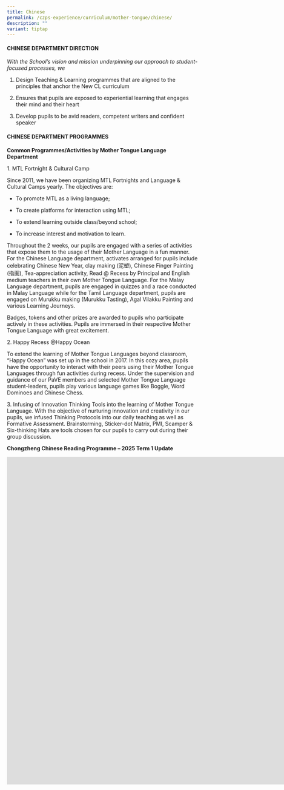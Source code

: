 ```yaml
---
title: Chinese
permalink: /czps-experience/curriculum/mother-tongue/chinese/
description: ""
variant: tiptap
---
```

<h4><strong>CHINESE DEPARTMENT DIRECTION</strong></h4>
<p><em>With the School’s vision and mission underpinning our approach to student-focused processes, we</em>
</p>
<ol data-tight="true" class="tight">
<li>
<p>Design Teaching &amp; Learning programmes that are aligned to the principles
that anchor the New CL curriculum</p>
</li>
<li>
<p>Ensures that pupils are exposed to experiential learning that engages
their mind and their heart</p>
</li>
<li>
<p>Develop pupils to be avid readers, competent writers and confident speaker</p>
</li>
</ol>
<h4><strong>CHINESE DEPARTMENT PROGRAMMES</strong></h4>
<p><strong>Common Programmes/Activities by Mother Tongue Language Department</strong>
</p>
<p>1. MTL Fortnight &amp; Cultural Camp</p>
<p>Since 2011, we have been organizing MTL Fortnights and Language &amp;
Cultural Camps yearly. The objectives are:</p>
<ul data-tight="true" class="tight">
<li>
<p>To promote MTL as a living language;</p>
</li>
<li>
<p>To create platforms for interaction using MTL;</p>
</li>
<li>
<p>To extend learning outside class/beyond school;</p>
</li>
<li>
<p>To increase interest and motivation to learn.</p>
</li>
</ul>
<p>Throughout the 2 weeks, our pupils are engaged with a series of activities
that expose them to the usage of their Mother Language in a fun manner.
For the Chinese Language department, activates arranged for pupils include
celebrating Chinese New Year, clay making (泥塑), Chinese Finger Painting
(指画), Tea-appreciation activity, Read @ Recess by Principal and English
medium teachers in their own Mother Tongue Language. For the Malay Language
department, pupils are engaged in quizzes and a race conducted in Malay
Language while for the Tamil Language department, pupils are engaged on
Murukku making (Murukku Tasting), Agal Vilakku Painting and various Learning
Journeys.&nbsp;</p>
<p>Badges, tokens and other prizes are awarded to pupils who participate
actively in these activities. Pupils are immersed in their respective Mother
Tongue Language with great excitement.</p>
<p>2. Happy Recess @Happy Ocean</p>
<p>To extend the learning of Mother Tongue Languages beyond classroom, “Happy
Ocean” was set up in the school in 2017. In this cozy area, pupils have
the opportunity to interact with their peers using their Mother Tongue
Languages through fun activities during recess. Under the supervision and
guidance of our PaVE members and selected Mother Tongue Language student-leaders,
pupils play various language games like Boggle, Word Dominoes and Chinese
Chess.</p>
<p>3. Infusing of Innovation Thinking Tools into the learning of Mother Tongue
Language. With the objective of nurturing innovation and creativity in
our pupils, we infused Thinking Protocols into our daily teaching as well
as Formative Assessment. Brainstorming, Sticker-dot Matrix, PMI, Scamper
&amp; Six-thinking Hats are tools chosen for our pupils to carry out during
their group discussion.</p>
<p><strong>Chongzheng Chinese Reading Programme – 2025 Term 1 Update</strong>
</p>
<div class="iframe-wrapper">
<iframe height="864" width="1536" allowfullscreen="true" frameborder="0" src="https://www.youtube.com/embed/NVLe6p5b50A"></iframe>
</div>
<p></p>